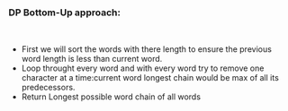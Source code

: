 ### DP Bottom-Up approach:
​
* First we will sort the words with there length to ensure the previous word length is less  than current word.
* Loop throught every word and with every word try to remove one character at a time:current word longest chain would be max of all its predecessors.
* Return Longest possible word chain of all words